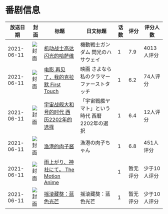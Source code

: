 # 番剧信息

|放送日期|封面|标题|日文标题|话数|评分|评分人数|
|---|---|---|---|---|---|---|
|2021-06-11|![封面](https://lain.bgm.tv/pic/cover/c/c5/46/243429_l49P7.jpg)|[机动战士高达 闪光的哈萨维](https://bangumi.tv/subject/243429)|機動戦士ガンダム 閃光のハサウェイ|1|7.9|4013人评分|
|2021-06-11|![封面](https://lain.bgm.tv/pic/cover/c/88/b7/314169_dWx64.jpg)|[电影 再见了，我的克拉默 First Touch](https://bangumi.tv/subject/314169)|映画 さよなら私のクラマー ファーストタッチ|1|6.2|74人评分|
|2021-06-11|![封面](https://lain.bgm.tv/pic/cover/c/9e/e3/319365_31QAa.jpg)|[宇宙战舰大和号的时代 西历2202年的选择](https://bangumi.tv/subject/319365)|「宇宙戦艦ヤマト」という時代 西暦2202年の選択|1|6.4|12人评分|
|2021-06-11|![封面](https://lain.bgm.tv/pic/cover/c/35/a1/324285_zxP3o.jpg)|[渔港的肉子酱](https://bangumi.tv/subject/324285)|漁港の肉子ちゃん|1|6.8|451人评分|
|2021-06-11|![封面](https://bangumi.tv/img/no_icon_subject.png)|[雨上がり、神社にて。 The Motion Anime](https://bangumi.tv/subject/344525)||1|暂无评分|少于10人评分|
|2021-06-11|![封面](https://lain.bgm.tv/pic/cover/c/47/e6/363287_pH1Ox.jpg)|[摇滚藏獒：蓝色光芒](https://bangumi.tv/subject/363287)|摇滚藏獒：蓝色光芒|1|暂无评分|少于10人评分|
